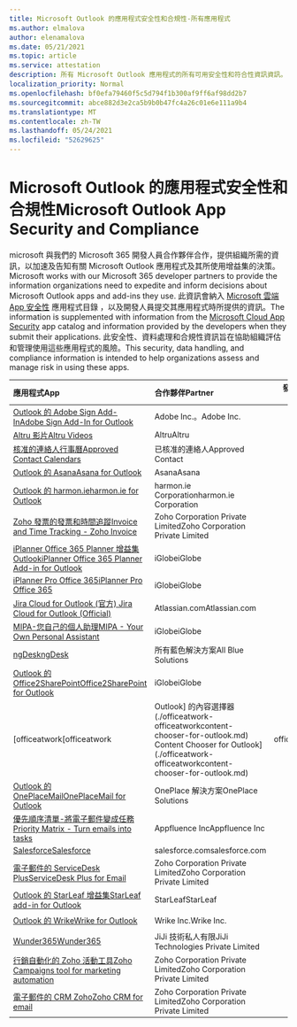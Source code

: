 ```yaml
---
title: Microsoft Outlook 的應用程式安全性和合規性-所有應用程式
ms.author: elmalova
author: elenamalova
ms.date: 05/21/2021
ms.topic: article
ms.service: attestation
description: 所有 Microsoft Outlook 應用程式的所有可用安全性和符合性資訊資訊。
localization_priority: Normal
ms.openlocfilehash: bf0efa79460f5c5d794f1b300af9ff6af98dd2b7
ms.sourcegitcommit: abce882d3e2ca5b9b0b47fc4a26c01e6e111a9b4
ms.translationtype: MT
ms.contentlocale: zh-TW
ms.lasthandoff: 05/24/2021
ms.locfileid: "52629625"
---
```

# <a name="microsoft-outlook-app-security-and-compliance"></a><span data-ttu-id="93c48-103">Microsoft Outlook 的應用程式安全性和合規性</span><span class="sxs-lookup"><span data-stu-id="93c48-103">Microsoft Outlook App Security and Compliance</span></span>

<span data-ttu-id="93c48-104">microsoft 與我們的 Microsoft 365 開發人員合作夥伴合作，提供組織所需的資訊，以加速及告知有關 Microsoft Outlook 應用程式及其所使用增益集的決策。</span><span class="sxs-lookup"><span data-stu-id="93c48-104">Microsoft works with our Microsoft 365 developer partners to provide the information organizations need to expedite and inform decisions about Microsoft Outlook apps and add-ins they use.</span></span> <span data-ttu-id="93c48-105">此資訊會納入 [Microsoft 雲端 App 安全性](https://www.microsoft.com/en-us/enterprise-mobility-security/cloud-app-security) 應用程式目錄 ，以及開發人員提交其應用程式時所提供的資訊。</span><span class="sxs-lookup"><span data-stu-id="93c48-105">The information is supplemented with information from the [Microsoft Cloud App Security](https://www.microsoft.com/en-us/enterprise-mobility-security/cloud-app-security) app catalog and information provided by the developers when they submit their applications.</span></span> <span data-ttu-id="93c48-106">此安全性、資料處理和合規性資訊旨在協助組織評估和管理使用這些應用程式的風險。</span><span class="sxs-lookup"><span data-stu-id="93c48-106">This security, data handling, and compliance information is intended to help organizations assess and manage risk in using these apps.</span></span>

| <span data-ttu-id="93c48-107">**應用程式**</span><span class="sxs-lookup"><span data-stu-id="93c48-107">**App**</span></span> | <span data-ttu-id="93c48-108">**合作夥伴**</span><span class="sxs-lookup"><span data-stu-id="93c48-108">**Partner**</span></span> | <span data-ttu-id="93c48-109">**發行者證明**</span><span class="sxs-lookup"><span data-stu-id="93c48-109">**Publisher Attested**</span></span> | <span data-ttu-id="93c48-110">**認證**</span><span class="sxs-lookup"><span data-stu-id="93c48-110">**Certified**</span></span> |
|:--------|:------------|:----------------------:|:-------------:|
| [<span data-ttu-id="93c48-111">Outlook 的 Adobe Sign Add-In</span><span class="sxs-lookup"><span data-stu-id="93c48-111">Adobe Sign Add-In for Outlook</span></span>](./adobe-inc-sign-add-in-for-outlook.md) | <span data-ttu-id="93c48-112">Adobe Inc.。</span><span class="sxs-lookup"><span data-stu-id="93c48-112">Adobe Inc.</span></span> | <span data-ttu-id="93c48-113">**✓**</span><span class="sxs-lookup"><span data-stu-id="93c48-113">**✓**</span></span> | <img alt="Certified application badge" src="../media/certified-badge.png" height="25" width="25" /> |
| [<span data-ttu-id="93c48-114">Altru 影片</span><span class="sxs-lookup"><span data-stu-id="93c48-114">Altru Videos</span></span>](./altru-videos.md) | <span data-ttu-id="93c48-115">Altru</span><span class="sxs-lookup"><span data-stu-id="93c48-115">Altru</span></span> | <span data-ttu-id="93c48-116">**✓**</span><span class="sxs-lookup"><span data-stu-id="93c48-116">**✓**</span></span> |  |
| [<span data-ttu-id="93c48-117">核准的連絡人行事曆</span><span class="sxs-lookup"><span data-stu-id="93c48-117">Approved Contact Calendars</span></span>](./approved-contact-calendars.md) | <span data-ttu-id="93c48-118">已核准的連絡人</span><span class="sxs-lookup"><span data-stu-id="93c48-118">Approved Contact</span></span> | <span data-ttu-id="93c48-119">**✓**</span><span class="sxs-lookup"><span data-stu-id="93c48-119">**✓**</span></span> |  |
| [<span data-ttu-id="93c48-120">Outlook 的 Asana</span><span class="sxs-lookup"><span data-stu-id="93c48-120">Asana for Outlook</span></span>](./asana-for-outlook.md) | <span data-ttu-id="93c48-121">Asana</span><span class="sxs-lookup"><span data-stu-id="93c48-121">Asana</span></span> | <span data-ttu-id="93c48-122">**✓**</span><span class="sxs-lookup"><span data-stu-id="93c48-122">**✓**</span></span> |  |
| [<span data-ttu-id="93c48-123">Outlook 的 harmon.ie</span><span class="sxs-lookup"><span data-stu-id="93c48-123">harmon.ie for Outlook</span></span>](./harmonie-corporation-for-outlook.md) | <span data-ttu-id="93c48-124">harmon.ie Corporation</span><span class="sxs-lookup"><span data-stu-id="93c48-124">harmon.ie Corporation</span></span> | <span data-ttu-id="93c48-125">**✓**</span><span class="sxs-lookup"><span data-stu-id="93c48-125">**✓**</span></span> |  |
| [<span data-ttu-id="93c48-126">Zoho 發票的發票和時間追蹤</span><span class="sxs-lookup"><span data-stu-id="93c48-126">Invoice and Time Tracking - Zoho Invoice</span></span>](./zoho-corporation-private-limited-invoice-and-time-tracking.md) | <span data-ttu-id="93c48-127">Zoho Corporation Private Limited</span><span class="sxs-lookup"><span data-stu-id="93c48-127">Zoho Corporation Private Limited</span></span> | <span data-ttu-id="93c48-128">**✓**</span><span class="sxs-lookup"><span data-stu-id="93c48-128">**✓**</span></span> |  |
| [<span data-ttu-id="93c48-129">iPlanner Office 365 Planner 增益集 Outlook</span><span class="sxs-lookup"><span data-stu-id="93c48-129">iPlanner Office 365 Planner Add-in for Outlook</span></span>](./iglobe-iplanner-office-365-planner-add-in-for-outlook.md) | <span data-ttu-id="93c48-130">iGlobe</span><span class="sxs-lookup"><span data-stu-id="93c48-130">iGlobe</span></span> | <span data-ttu-id="93c48-131">**✓**</span><span class="sxs-lookup"><span data-stu-id="93c48-131">**✓**</span></span> | <img alt="Certified application badge" src="../media/certified-badge.png" height="25" width="25" /> |
| [<span data-ttu-id="93c48-132">iPlanner Pro Office 365</span><span class="sxs-lookup"><span data-stu-id="93c48-132">iPlanner Pro Office 365</span></span>](./iglobe-iplanner-pro-office-365.md) | <span data-ttu-id="93c48-133">iGlobe</span><span class="sxs-lookup"><span data-stu-id="93c48-133">iGlobe</span></span> | <span data-ttu-id="93c48-134">**✓**</span><span class="sxs-lookup"><span data-stu-id="93c48-134">**✓**</span></span> | <img alt="Certified application badge" src="../media/certified-badge.png" height="25" width="25" /> |
| [<span data-ttu-id="93c48-135">Jira Cloud for Outlook (官方) </span><span class="sxs-lookup"><span data-stu-id="93c48-135">Jira Cloud for Outlook (Official)</span></span>](./atlassiancom-jira-cloud-for-outlook-official.md) | <span data-ttu-id="93c48-136">Atlassian.com</span><span class="sxs-lookup"><span data-stu-id="93c48-136">Atlassian.com</span></span> | <span data-ttu-id="93c48-137">**✓**</span><span class="sxs-lookup"><span data-stu-id="93c48-137">**✓**</span></span> |  |
| [<span data-ttu-id="93c48-138">MIPA-您自己的個人助理</span><span class="sxs-lookup"><span data-stu-id="93c48-138">MIPA - Your Own Personal Assistant</span></span>](./iglobe-mipa-your-own-personal-assistant.md) | <span data-ttu-id="93c48-139">iGlobe</span><span class="sxs-lookup"><span data-stu-id="93c48-139">iGlobe</span></span> | <span data-ttu-id="93c48-140">**✓**</span><span class="sxs-lookup"><span data-stu-id="93c48-140">**✓**</span></span> | <img alt="Certified application badge" src="../media/certified-badge.png" height="25" width="25" /> |
| [<span data-ttu-id="93c48-141">ngDesk</span><span class="sxs-lookup"><span data-stu-id="93c48-141">ngDesk</span></span>](./all-blue-solutions-ngdesk.md) | <span data-ttu-id="93c48-142">所有藍色解決方案</span><span class="sxs-lookup"><span data-stu-id="93c48-142">All Blue Solutions</span></span> | <span data-ttu-id="93c48-143">**✓**</span><span class="sxs-lookup"><span data-stu-id="93c48-143">**✓**</span></span> |  |
| [<span data-ttu-id="93c48-144">Outlook 的 Office2SharePoint</span><span class="sxs-lookup"><span data-stu-id="93c48-144">Office2SharePoint for Outlook</span></span>](./iglobe-office2sharepoint-for-outlook.md) | <span data-ttu-id="93c48-145">iGlobe</span><span class="sxs-lookup"><span data-stu-id="93c48-145">iGlobe</span></span> | <span data-ttu-id="93c48-146">**✓**</span><span class="sxs-lookup"><span data-stu-id="93c48-146">**✓**</span></span> | <img alt="Certified application badge" src="../media/certified-badge.png" height="25" width="25" /> |
| <span data-ttu-id="93c48-147">[officeatwork</span><span class="sxs-lookup"><span data-stu-id="93c48-147">[officeatwork</span></span> | <span data-ttu-id="93c48-148">Outlook] 的內容選擇器 (./officeatwork-officeatworkcontent-chooser-for-outlook.md) </span><span class="sxs-lookup"><span data-stu-id="93c48-148">Content Chooser for Outlook](./officeatwork-officeatworkcontent-chooser-for-outlook.md)</span></span> | <span data-ttu-id="93c48-149">officeatwork</span><span class="sxs-lookup"><span data-stu-id="93c48-149">officeatwork</span></span> | <span data-ttu-id="93c48-150">**✓**</span><span class="sxs-lookup"><span data-stu-id="93c48-150">**✓**</span></span> | <img alt="Certified application badge" src="../media/certified-badge.png" height="25" width="25" /> |
| [<span data-ttu-id="93c48-151">Outlook 的 OnePlaceMail</span><span class="sxs-lookup"><span data-stu-id="93c48-151">OnePlaceMail for Outlook</span></span>](./oneplace-solutions-oneplacemail-for-outlook.md) | <span data-ttu-id="93c48-152">OnePlace 解決方案</span><span class="sxs-lookup"><span data-stu-id="93c48-152">OnePlace Solutions</span></span> | <span data-ttu-id="93c48-153">**✓**</span><span class="sxs-lookup"><span data-stu-id="93c48-153">**✓**</span></span> |  |
| [<span data-ttu-id="93c48-154">優先順序清單-將電子郵件變成任務</span><span class="sxs-lookup"><span data-stu-id="93c48-154">Priority Matrix - Turn emails into tasks</span></span>](./appfluence-inc-priority-matrix-turn-emails-into-tasks.md) | <span data-ttu-id="93c48-155">Appfluence Inc</span><span class="sxs-lookup"><span data-stu-id="93c48-155">Appfluence Inc</span></span> | <span data-ttu-id="93c48-156">**✓**</span><span class="sxs-lookup"><span data-stu-id="93c48-156">**✓**</span></span> | <img alt="Certified application badge" src="../media/certified-badge.png" height="25" width="25" /> |
| [<span data-ttu-id="93c48-157">Salesforce</span><span class="sxs-lookup"><span data-stu-id="93c48-157">Salesforce</span></span>](./salesforcecom-salesforce.md) | <span data-ttu-id="93c48-158">salesforce.com</span><span class="sxs-lookup"><span data-stu-id="93c48-158">salesforce.com</span></span> | <span data-ttu-id="93c48-159">**✓**</span><span class="sxs-lookup"><span data-stu-id="93c48-159">**✓**</span></span> |  |
| [<span data-ttu-id="93c48-160">電子郵件的 ServiceDesk Plus</span><span class="sxs-lookup"><span data-stu-id="93c48-160">ServiceDesk Plus for Email</span></span>](./zoho-corporation-private-limited-servicedesk-plus-for-email.md) | <span data-ttu-id="93c48-161">Zoho Corporation Private Limited</span><span class="sxs-lookup"><span data-stu-id="93c48-161">Zoho Corporation Private Limited</span></span> | <span data-ttu-id="93c48-162">**✓**</span><span class="sxs-lookup"><span data-stu-id="93c48-162">**✓**</span></span> |  |
| [<span data-ttu-id="93c48-163">Outlook 的 StarLeaf 增益集</span><span class="sxs-lookup"><span data-stu-id="93c48-163">StarLeaf add-in for Outlook</span></span>](./starleaf-add-in-for-outlook.md) | <span data-ttu-id="93c48-164">StarLeaf</span><span class="sxs-lookup"><span data-stu-id="93c48-164">StarLeaf</span></span> | <span data-ttu-id="93c48-165">**✓**</span><span class="sxs-lookup"><span data-stu-id="93c48-165">**✓**</span></span> |  |
| [<span data-ttu-id="93c48-166">Outlook 的 Wrike</span><span class="sxs-lookup"><span data-stu-id="93c48-166">Wrike for Outlook</span></span>](./wrike-inc-for-outlook.md) | <span data-ttu-id="93c48-167">Wrike Inc.</span><span class="sxs-lookup"><span data-stu-id="93c48-167">Wrike Inc.</span></span> | <span data-ttu-id="93c48-168">**✓**</span><span class="sxs-lookup"><span data-stu-id="93c48-168">**✓**</span></span> | <img alt="Certified application badge" src="../media/certified-badge.png" height="25" width="25" /> |
| [<span data-ttu-id="93c48-169">Wunder365</span><span class="sxs-lookup"><span data-stu-id="93c48-169">Wunder365</span></span>](./jiji-technologies-private-limited-wunder365.md) | <span data-ttu-id="93c48-170">JiJi 技術私人有限</span><span class="sxs-lookup"><span data-stu-id="93c48-170">JiJi Technologies Private Limited</span></span> | <span data-ttu-id="93c48-171">**✓**</span><span class="sxs-lookup"><span data-stu-id="93c48-171">**✓**</span></span> |  |
| [<span data-ttu-id="93c48-172">行銷自動化的 Zoho 活動工具</span><span class="sxs-lookup"><span data-stu-id="93c48-172">Zoho Campaigns tool for marketing automation</span></span>](./zoho-corporation-private-limited-campaigns-tool-for-marketing-automation.md) | <span data-ttu-id="93c48-173">Zoho Corporation Private Limited</span><span class="sxs-lookup"><span data-stu-id="93c48-173">Zoho Corporation Private Limited</span></span> | <span data-ttu-id="93c48-174">**✓**</span><span class="sxs-lookup"><span data-stu-id="93c48-174">**✓**</span></span> |  |
| [<span data-ttu-id="93c48-175">電子郵件的 CRM Zoho</span><span class="sxs-lookup"><span data-stu-id="93c48-175">Zoho CRM for email</span></span>](./zoho-corporation-private-limited-crm-for-email.md) | <span data-ttu-id="93c48-176">Zoho Corporation Private Limited</span><span class="sxs-lookup"><span data-stu-id="93c48-176">Zoho Corporation Private Limited</span></span> | <span data-ttu-id="93c48-177">**✓**</span><span class="sxs-lookup"><span data-stu-id="93c48-177">**✓**</span></span> |  |
